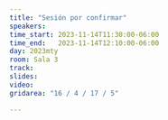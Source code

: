 ```yaml
---
title: "Sesión por confirmar"
speakers:
time_start: 2023-11-14T11:30:00-06:00
time_end:   2023-11-14T12:10:00-06:00
day: 2023mty
room: Sala 3
track: 
slides: 
video: 
gridarea: "16 / 4 / 17 / 5"

---
```



